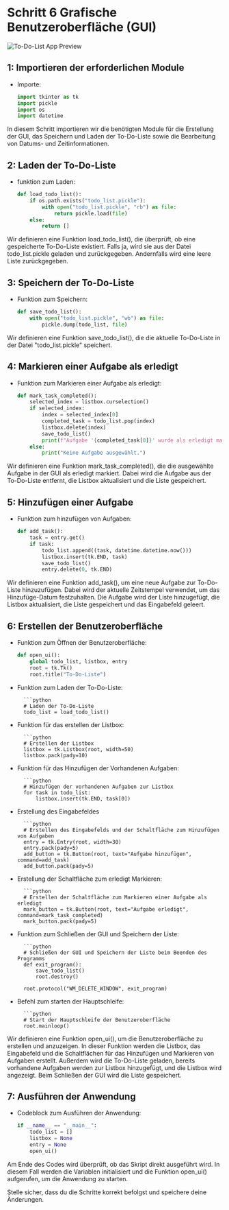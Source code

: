 # Schritt 6 Grafische Benutzeroberfläche (GUI)

![To-Do-List App Preview](preview.png)

## 1: Importieren der erforderlichen Module

- Importe:

    ```python
    import tkinter as tk
    import pickle
    import os
    import datetime

In diesem Schritt importieren wir die benötigten Module für die Erstellung der GUI, das Speichern und Laden der To-Do-Liste sowie die Bearbeitung von Datums- und Zeitinformationen.

## 2: Laden der To-Do-Liste

- funktion zum Laden:

    ```python
    def load_todo_list():
        if os.path.exists("todo_list.pickle"):
            with open("todo_list.pickle", "rb") as file:
                return pickle.load(file)
        else:
            return []

Wir definieren eine Funktion load_todo_list(), die überprüft, ob eine gespeicherte To-Do-Liste existiert. Falls ja, wird sie aus der Datei todo_list.pickle geladen und zurückgegeben. Andernfalls wird eine leere Liste zurückgegeben.

## 3: Speichern der To-Do-Liste

- Funktion zum Speichern:

    ```python
    def save_todo_list():
        with open("todo_list.pickle", "wb") as file:
            pickle.dump(todo_list, file)

Wir definieren eine Funktion save_todo_list(), die die aktuelle To-Do-Liste in der Datei "todo_list.pickle" speichert.

## 4: Markieren einer Aufgabe als erledigt

- Funktion zum Markieren einer Aufgabe als erledigt:

    ```python
    def mark_task_completed():
        selected_index = listbox.curselection()
        if selected_index:
            index = selected_index[0]
            completed_task = todo_list.pop(index)
            listbox.delete(index)
            save_todo_list()
            print(f"Aufgabe '{completed_task[0]}' wurde als erledigt markiert und von der Liste entfernt.")
        else:
            print("Keine Aufgabe ausgewählt.")

Wir definieren eine Funktion mark_task_completed(), die die ausgewählte Aufgabe in der GUI als erledigt markiert. Dabei wird die Aufgabe aus der To-Do-Liste entfernt, die Listbox aktualisiert und die Liste gespeichert.

## 5: Hinzufügen einer Aufgabe

- Funktion zum hinzufügen von Aufgaben:

    ```python
    def add_task():
        task = entry.get()
        if task:
            todo_list.append((task, datetime.datetime.now()))
            listbox.insert(tk.END, task)
            save_todo_list()
            entry.delete(0, tk.END)

Wir definieren eine Funktion add_task(), um eine neue Aufgabe zur To-Do-Liste hinzuzufügen. Dabei wird der aktuelle Zeitstempel verwendet, um das Hinzufüge-Datum festzuhalten. Die Aufgabe wird der Liste hinzugefügt, die Listbox aktualisiert, die Liste gespeichert und das Eingabefeld geleert.

## 6: Erstellen der Benutzeroberfläche

- Funktion zum Öffnen der Benutzeroberfläche:

    ```python
    def open_ui():
        global todo_list, listbox, entry
        root = tk.Tk()
        root.title("To-Do-Liste")


- Funktion zum Laden der To-Do-Liste:

        ```python
        # Laden der To-Do-Liste
        todo_list = load_todo_list()


- Funktion für das erstellen der Listbox:

        ```python
        # Erstellen der Listbox
        listbox = tk.Listbox(root, width=50)
        listbox.pack(pady=10)


- Funktion für das Hinzufügen der Vorhandenen Aufgaben:

        ```python
        # Hinzufügen der vorhandenen Aufgaben zur Listbox
        for task in todo_list:
            listbox.insert(tk.END, task[0])


- Erstellung des Eingabefeldes

        ```python
        # Erstellen des Eingabefelds und der Schaltfläche zum Hinzufügen von Aufgaben
        entry = tk.Entry(root, width=30)
        entry.pack(pady=5)
        add_button = tk.Button(root, text="Aufgabe hinzufügen", command=add_task)
        add_button.pack(pady=5)


- Erstellung der Schaltfläche zum erledigt Markieren:

        ```python
        # Erstellen der Schaltfläche zum Markieren einer Aufgabe als erledigt
        mark_button = tk.Button(root, text="Aufgabe erledigt", command=mark_task_completed)
        mark_button.pack(pady=5)


- Funktion zum Schließen der GUI und Speichern der Liste:

        ```python
        # Schließen der GUI und Speichern der Liste beim Beenden des Programms
        def exit_program():
            save_todo_list()
            root.destroy()

        root.protocol("WM_DELETE_WINDOW", exit_program)


- Befehl zum starten der Hauptschleife:

        ```python
        # Start der Hauptschleife der Benutzeroberfläche
        root.mainloop()

Wir definieren eine Funktion open_ui(), um die Benutzeroberfläche zu erstellen und anzuzeigen. In dieser Funktion werden die Listbox, das Eingabefeld und die Schaltflächen für das Hinzufügen und Markieren von Aufgaben erstellt. Außerdem wird die To-Do-Liste geladen, bereits vorhandene Aufgaben werden zur Listbox hinzugefügt, und die Listbox wird angezeigt. Beim Schließen der GUI wird die Liste gespeichert.

## 7: Ausführen der Anwendung

- Codeblock zum Ausführen der Anwendung:

    ```python
    if __name__ == "__main__":
        todo_list = []
        listbox = None
        entry = None
        open_ui()

Am Ende des Codes wird überprüft, ob das Skript direkt ausgeführt wird. In diesem Fall werden die Variablen initialisiert und die Funktion open_ui() aufgerufen, um die Anwendung zu starten.

Stelle sicher, dass du die Schritte korrekt befolgst und speichere deine Änderungen.